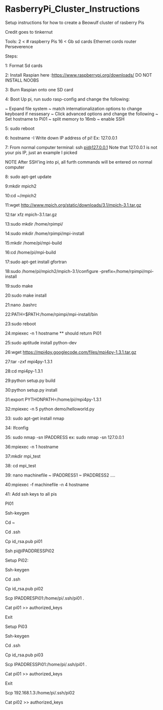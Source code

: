 # RasberryPi_Cluster_Instructions
Setup instructions for how to create a Beowulf cluster of rasberry Pis 

Credit goes to tinkernut


Tools:
2 < # raspberry Pis
16 <  Gb sd cards
Ethernet cords
router
Perseverence


Steps:

1: Format Sd cards

2: Install Raspian  here :https://www.raspberrypi.org/downloads/     DO NOT INSTALL NOOBS

3: Burn Raspian onto one SD card

4: Boot Up pi, run sudo rasp-config and change the following:

  ~ Expand file system
  ~ match internationalization options to change keyboard if nessesary
  ~ Click advanced options and change the following
        ~ Set hostname to Pi01
        ~ split memory to 16mb 
        ~ enable SSH

5: sudo reboot

6: hostname -I                Write down IP address of pi!  Ex: 127.0.0.1     

7: From normal computer terminal:    ssh pi@127.0.0.1    Note that 127.0.0.1 is not your pis IP, just an example I picked

NOTE After SSH'ing into pi, all furth commands will be entered on normal computer

8: sudo apt-get update

9:mkdir mpich2

10:cd ~/mpich2

11:wget http://www.mpich.org/static/downloads/3.1/mpich-3.1.tar.gz

12:tar xfz mpich-3.1.tar.gz

13:sudo mkdir /home/rpimpi/

14:sudo mkdir /home/rpimpi/mpi-install

15:mkdir /home/pi/mpi-build

16:cd /home/pi/mpi-build

17:sudo apt-get install gfortran

18:sudo /home/pi/mpich2/mpich-3.1/configure -prefix=/home/rpimpi/mpi-install

19:sudo make

20:sudo make install

21:nano .bashrc

22:PATH=$PATH:/home/rpimpi/mpi-install/bin

23:sudo reboot

24:mpiexec -n 1 hostname         ** should return Pi01

25:sudo aptitude install python-dev

26:wget https://mpi4py.googlecode.com/files/mpi4py-1.3.1.tar.gz

27:tar -zxf mpi4py-1.3.1

28:cd mpi4py-1.3.1

29:python setup.py build

30:python setup.py install

31:export PYTHONPATH=/home/pi/mpi4py-1.3.1

32:mpiexec -n 5 python demo/helloworld.py

33: sudo apt-get install nmap

34: Ifconfig

35: sudo nmap -sn IPADDRESS ex: sudo nmap -sn 127.0.0.1

36:mpiexec -n 1 hostname

37:mkdir mpi_test

38: cd mpi_test

39: nano machinefile
		~ IPADDRESS1
		~ IPADDRESS2
		....
		
40:mpiexec -f machinefile -n 4 hostname

41: Add ssh keys to all pis

PI01

Ssh-keygen

Cd ~

Cd .ssh

Cp id_rsa.pub pi01

Ssh pi@IPADDRESSPi02

Setup Pi02:

Ssh-keygen

Cd .ssh

Cp id_rsa.pub pi02

Scp IPADDRESPi01:/home/pi/.ssh/pi01 .

Cat pi01 >> authorized_keys

Exit

Setup Pi03

Ssh-keygen

Cd .ssh

Cp id_rsa.pub pi03

Scp IPADDRESSPi01:/home/pi/.ssh/pi01 .

Cat pi01 >> authorized_keys

Exit

Scp 192.168.1.3:/home/pi/.ssh/pi02

Cat pi02 >> authorized_keys


